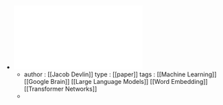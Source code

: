 - ![BERT Pre-training of Deep Bidirectional Transformers for Language Understanding.pdf](../assets/BERT_Pre-training_of_Deep_Bidirectional_Transformers_for_Language_Understanding_1675460544776_0.pdf)
	- author : [[Jacob Devlin]]
	  type : [[paper]]
	  tags : [[Machine Learning]] [[Google Brain]] [[Large Language Models]] [[Word Embedding]] [[Transformer Networks]]
	-